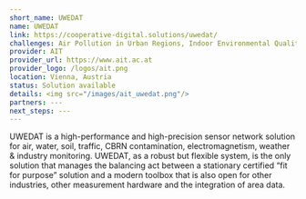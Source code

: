 ```yaml
---
short_name: UWEDAT
name: UWEDAT
link: https://cooperative-digital.solutions/uwedat/
challenges: Air Pollution in Urban Regions, Indoor Environmental Quality
provider: AIT
provider_url: https://www.ait.ac.at
provider_logo: /logos/ait.png
location: Vienna, Austria
status: Solution available
details: <img src="/images/ait_uwedat.png"/>
partners: ---
next_steps: ---
---
```


UWEDAT is a high-performance and high-precision sensor network solution for air, water, soil, traffic, CBRN contamination, electromagnetism, weather & industry monitoring. UWEDAT, as a robust but flexible system, is the only solution that manages the balancing act between a stationary certified “fit for purpose” solution and a modern toolbox that is also open for other industries, other measurement hardware and the integration of area data.

